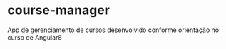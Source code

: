 # course-manager
App de gerenciamento de cursos desenvolvido conforme orientação no curso de Angular8
